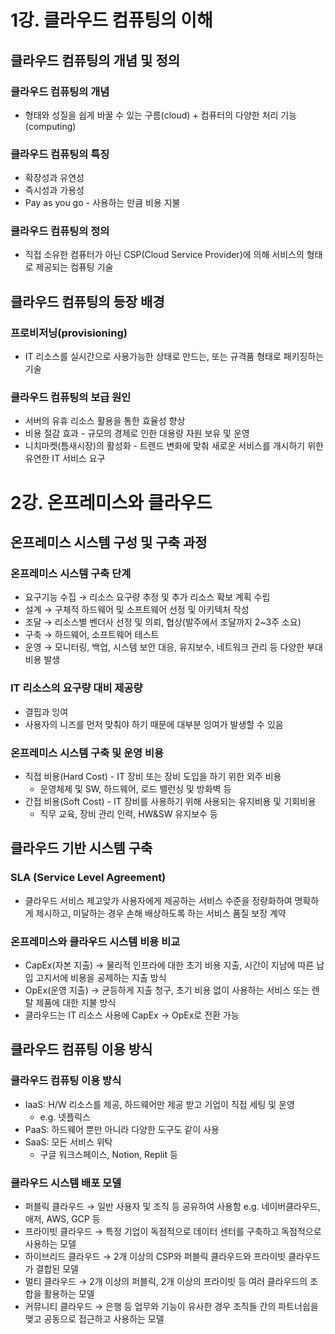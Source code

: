 # 1강. 클라우드 컴퓨팅의 이해

## 클라우드 컴퓨팅의 개념 및 정의

### 클라우드 컴퓨팅의 개념

- 형태와 성질을 쉽게 바꿀 수 있는 구름(cloud) + 컴퓨터의 다양한 처리 기능(computing)

### 클라우드 컴퓨팅의 특징

- 확장성과 유연성
- 즉시성과 가용성
- Pay as you go - 사용하는 만큼 비용 지불

### 클라우드 컴퓨팅의 정의

- 직접 소유한 컴퓨터가 아닌 CSP(Cloud Service Provider)에 의해 서비스의 형태로 제공되는 컴퓨팅 기술

## 클라우드 컴퓨팅의 등장 배경

### 프로비저닝(provisioning)

- IT 리소스를 실시간으로 사용가능한 상태로 만드는, 또는 규격품 형태로 패키징하는 기술

### 클라우드 컴퓨팅의 보급 원인

- 서버의 유휴 리소스 활용을 통한 효율성 향상
- 비용 절감 효과 - 규모의 경제로 인한 대용량 자원 보유 및 운영
- 니치마켓(틈새시장)의 활성화 - 트렌드 변화에 맞춰 새로운 서비스를 개시하기 위한 유연한 IT 서비스 요구

# 2강. 온프레미스와 클라우드

## 온프레미스 시스템 구성 및 구축 과정

### 온프레미스 시스템 구축 단계

- 요구기능 수집 → 리소스 요구량 추정 및 추가 리소스 확보 계획 수립
- 설계 → 구체적 하드웨어 및 소프트웨어 선정 및 아키텍처 작성
- 조달 → 리소스별 벤더사 선정 및 의뢰, 협상(발주에서 조달까지 2~3주 소요)
- 구축 → 하드웨어, 소프트웨어 테스트
- 운영 → 모니터링, 백업, 시스템 보안 대응, 유지보수, 네트워크 관리 등 다양한 부대비용 발생

### IT 리소스의 요구량 대비 제공량

- 결핍과 잉여
- 사용자의 니즈를 먼저 맞춰야 하기 때문에 대부분 잉여가 발생할 수 있음

### 온프레미스 시스템 구축 및 운영 비용

- 직접 비용(Hard Cost) - IT 장비 또는 장비 도입을 하기 위한 외주 비용
    - 운영체제 및 SW, 하드웨어, 로드 밸런싱 및 방화벽 등
- 간접 비용(Soft Cost) - IT 장비를 사용하기 위해 사용되는 유지비용 및 기회비용
    - 직무 교육, 장비 관리 인력, HW&SW 유지보수 등

## 클라우드 기반 시스템 구축

### SLA (Service Level Agreement)

- 클라우드 서비스 제고앚가 사용자에게 제공하는 서비스 수준을 정량화하여 명확하게 제시하고, 미달하는 경우 손해 배상하도록 하는 서비스 품질 보장 계약

### 온프레미스와 클라우드 시스템 비용 비교

- CapEx(자본 지출) → 물리적 인프라에 대한 초기 비용 지출, 시간이 지남에 따른 납입 고지서에 비용을 공제하는 지출 방식
- OpEx(운영 지출) → 균등하게 지출 청구, 초기 비용 없이 사용하는 서비스 또는 렌탈 제품에 대한 지불 방식
- 클라우드는 IT 리소스 사용에 CapEx → OpEx로 전환 가능

## 클라우드 컴퓨팅 이용 방식

### 클라우드 컴퓨팅 이용 방식

- IaaS: H/W 리소스를 제공, 하드웨어만 제공 받고 기업이 직접 세팅 및 운영
    - e.g. 넷플릭스
- PaaS: 하드웨어 뿐만 아니라 다양한 도구도 같이 사용
- SaaS: 모든 서비스 위탁
    - 구글 워크스페이스, Notion, Replit 등

### 클라우드 시스템 배포 모델

- 퍼블릭 클라우드 → 일반 사용자 및 조직 등 공유하여 사용함 e.g. 네이버클라우드, 애저, AWS, GCP 등
- 프라이빗 클라우드 → 특정 기업이 독점적으로 데이터 센터를 구축하고 독점적으로 사용하는 모델
- 하이브리드 클라우드 → 2개 이상의 CSP와 퍼블릭 클라우드와 프라이빗 클라우드가 결합된 모델
- 멀티 클라우드 → 2개 이상의 퍼블릭, 2개 이상의 프라이빗 등 여러 클라우드의 조합을 활용하는 모델
- 커뮤니티 클라우드 → 은행 등 업무와 기능이 유사한 경우 조직들 간의 파트너쉽을 맺고 공동으로 접근하고 사용하는 모델